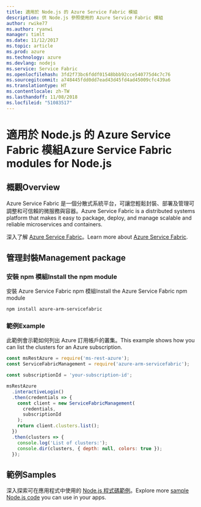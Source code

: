 ```yaml
---
title: 適用於 Node.js 的 Azure Service Fabric 模組
description: 供 Node.js 參照使用的 Azure Service Fabric 模組
author: rwike77
ms.author: ryanwi
manager: timlt
ms.date: 11/12/2017
ms.topic: article
ms.prod: azure
ms.technology: azure
ms.devlang: nodejs
ms.service: Service Fabric
ms.openlocfilehash: 3fd2f73bc6fddf01548bbb92cce540775d4c7c76
ms.sourcegitcommit: a748445fdd0dd7ead43d45fd4ad45009cfc439a6
ms.translationtype: HT
ms.contentlocale: zh-TW
ms.lasthandoff: 11/08/2018
ms.locfileid: "51083517"
---
```

# <a name="azure-service-fabric-modules-for-nodejs"></a><span data-ttu-id="b5969-103">適用於 Node.js 的 Azure Service Fabric 模組</span><span class="sxs-lookup"><span data-stu-id="b5969-103">Azure Service Fabric modules for Node.js</span></span>

## <a name="overview"></a><span data-ttu-id="b5969-104">概觀</span><span class="sxs-lookup"><span data-stu-id="b5969-104">Overview</span></span>

<span data-ttu-id="b5969-105">Azure Service Fabric 是一個分散式系統平台，可讓您輕鬆封裝、部署及管理可調整和可信賴的微服務與容器。</span><span class="sxs-lookup"><span data-stu-id="b5969-105">Azure Service Fabric is a distributed systems platform that makes it easy to package, deploy, and manage scalable and reliable microservices and containers.</span></span>

<span data-ttu-id="b5969-106">深入了解 [Azure Service Fabric](https://docs.microsoft.com/azure/service-fabric/service-fabric-overview)。</span><span class="sxs-lookup"><span data-stu-id="b5969-106">Learn more about [Azure Service Fabric](https://docs.microsoft.com/azure/service-fabric/service-fabric-overview).</span></span>

## <a name="management-package"></a><span data-ttu-id="b5969-107">管理封裝</span><span class="sxs-lookup"><span data-stu-id="b5969-107">Management package</span></span>

### <a name="install-the-npm-module"></a><span data-ttu-id="b5969-108">安裝 npm 模組</span><span class="sxs-lookup"><span data-stu-id="b5969-108">Install the npm module</span></span>

<span data-ttu-id="b5969-109">安裝 Azure Service Fabric npm 模組</span><span class="sxs-lookup"><span data-stu-id="b5969-109">Install the Azure Service Fabric npm module</span></span>

```bash
npm install azure-arm-servicefabric
```

### <a name="example"></a><span data-ttu-id="b5969-110">範例</span><span class="sxs-lookup"><span data-stu-id="b5969-110">Example</span></span>

<span data-ttu-id="b5969-111">此範例會示範如何列出 Azure 訂用帳戶的叢集。</span><span class="sxs-lookup"><span data-stu-id="b5969-111">This example shows how you can list the clusters for an Azure subscription.</span></span>

```javascript
const msRestAzure = require('ms-rest-azure');
const ServiceFabricManagement = require('azure-arm-servicefabric');

const subscriptionId = 'your-subscription-id';

msRestAzure
  .interactiveLogin()
  .then(credentials => {
    const client = new ServiceFabricManagement(
      credentials,
      subscriptionId
    );
    return client.clusters.list();
  })
  .then(clusters => {
    console.log('List of clusters:');
    console.dir(clusters, { depth: null, colors: true });
  });
```

## <a name="samples"></a><span data-ttu-id="b5969-112">範例</span><span class="sxs-lookup"><span data-stu-id="b5969-112">Samples</span></span>

<span data-ttu-id="b5969-113">深入探索可在應用程式中使用的 [Node.js 程式碼範例](https://azure.microsoft.com/resources/samples/?platform=nodejs)。</span><span class="sxs-lookup"><span data-stu-id="b5969-113">Explore more [sample Node.js code](https://azure.microsoft.com/resources/samples/?platform=nodejs) you can use in your apps.</span></span>
